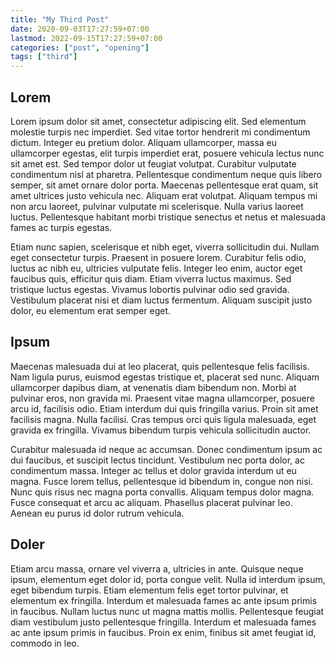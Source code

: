 ```yaml
---
title: "My Third Post"
date: 2020-09-03T17:27:59+07:00
lastmod: 2022-09-15T17:27:59+07:00
categories: ["post", "opening"]
tags: ["third"]
---
```


## Lorem

Lorem ipsum dolor sit amet, consectetur adipiscing elit. Sed elementum molestie turpis nec imperdiet. Sed vitae tortor hendrerit mi condimentum dictum. Integer eu pretium dolor. Aliquam ullamcorper, massa eu ullamcorper egestas, elit turpis imperdiet erat, posuere vehicula lectus nunc sit amet est. Sed tempor dolor ut feugiat volutpat. Curabitur vulputate condimentum nisl at pharetra. Pellentesque condimentum neque quis libero semper, sit amet ornare dolor porta. Maecenas pellentesque erat quam, sit amet ultrices justo vehicula nec. Aliquam erat volutpat. Aliquam tempus mi non arcu laoreet, pulvinar vulputate mi scelerisque. Nulla varius laoreet luctus. Pellentesque habitant morbi tristique senectus et netus et malesuada fames ac turpis egestas.

Etiam nunc sapien, scelerisque et nibh eget, viverra sollicitudin dui. Nullam eget consectetur turpis. Praesent in posuere lorem. Curabitur felis odio, luctus ac nibh eu, ultricies vulputate felis. Integer leo enim, auctor eget faucibus quis, efficitur quis diam. Etiam viverra luctus maximus. Sed tristique luctus egestas. Vivamus lobortis pulvinar odio sed gravida. Vestibulum placerat nisi et diam luctus fermentum. Aliquam suscipit justo dolor, eu elementum erat semper eget.

## Ipsum

Maecenas malesuada dui at leo placerat, quis pellentesque felis facilisis. Nam ligula purus, euismod egestas tristique et, placerat sed nunc. Aliquam ullamcorper dapibus diam, at venenatis diam bibendum non. Morbi at pulvinar eros, non gravida mi. Praesent vitae magna ullamcorper, posuere arcu id, facilisis odio. Etiam interdum dui quis fringilla varius. Proin sit amet facilisis magna. Nulla facilisi. Cras tempus orci quis ligula malesuada, eget gravida ex fringilla. Vivamus bibendum turpis vehicula sollicitudin auctor.

Curabitur malesuada id neque ac accumsan. Donec condimentum ipsum ac dui faucibus, et suscipit lectus tincidunt. Vestibulum nec porta dolor, ac condimentum massa. Integer ac tellus et dolor gravida interdum ut eu magna. Fusce lorem tellus, pellentesque id bibendum in, congue non nisi. Nunc quis risus nec magna porta convallis. Aliquam tempus dolor magna. Fusce consequat et arcu ac aliquam. Phasellus placerat pulvinar leo. Aenean eu purus id dolor rutrum vehicula.

## Doler

Etiam arcu massa, ornare vel viverra a, ultricies in ante. Quisque neque ipsum, elementum eget dolor id, porta congue velit. Nulla id interdum ipsum, eget bibendum turpis. Etiam elementum felis eget tortor pulvinar, et elementum ex fringilla. Interdum et malesuada fames ac ante ipsum primis in faucibus. Nullam luctus nunc ut magna mattis mollis. Pellentesque feugiat diam vestibulum justo pellentesque fringilla. Interdum et malesuada fames ac ante ipsum primis in faucibus. Proin ex enim, finibus sit amet feugiat id, commodo in leo.
